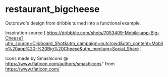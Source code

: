 # restaurant_bigcheese

Outcrowd&#x27;s design from dribble turned into a functional example.

Inspiration source [ https://dribbble.com/shots/7053409-Mobile-app-Big-Cheese?utm_source=Clipboard_Shot&utm_campaign=outcrowd&utm_content=Mobile%20app%20-%20Big%20Cheese&utm_medium=Social_Share ]

Icons made by Smashicons @ https://www.flaticon.com/authors/smashicons" from https://www.flaticon.com/